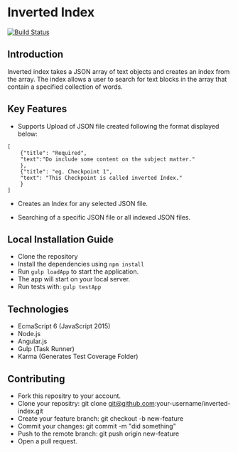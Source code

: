 
# Inverted Index
[![Build Status](https://travis-ci.org/andela-aawa/inverted-index.svg?branch=master)](https://travis-ci.org/andela-aawa/inverted-index)

## Introduction

Inverted index takes a JSON array of text objects and creates an index from the array. The index allows a user to search for text blocks in the array that contain a specified collection of words.

## Key Features

* Supports Upload of JSON file created following the format displayed below:

```
[
    {"title": "Required",
    "text":"Do include some content on the subject matter."
    },
    {"title": "eg. Checkpoint 1",
    "text": "This Checkpoint is called inverted Index."
    }
]
```

* Creates an Index for any selected JSON file.

* Searching of a specific JSON file or all indexed JSON files.


## Local Installation Guide
* Clone the repository
* Install the dependencies using  `npm install`
* Run `gulp loadApp` to start the application.
* The app will start on your local server.
* Run tests with: `gulp testApp`

## Technologies

* EcmaScript 6 (JavaScript 2015)
* Node.js
* Angular.js
* Gulp (Task Runner)
* Karma (Generates Test Coverage Folder)


## Contributing

* Fork this repositry to your account.
* Clone your repositry: git clone git@github.com:your-username/inverted-index.git
* Create your feature branch: git checkout -b new-feature
* Commit your changes: git commit -m "did something"
* Push to the remote branch: git push origin new-feature
* Open a pull request.